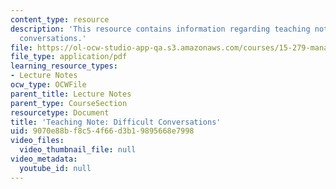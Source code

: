 ```yaml
---
content_type: resource
description: 'This resource contains information regarding teaching note: difficult
  conversations.'
file: https://ol-ocw-studio-app-qa.s3.amazonaws.com/courses/15-279-management-communication-for-undergraduates-fall-2012/9070e88bf8c54f66d3b19895668e7998_MIT15_279F12_difficultConv.pdf
file_type: application/pdf
learning_resource_types:
- Lecture Notes
ocw_type: OCWFile
parent_title: Lecture Notes
parent_type: CourseSection
resourcetype: Document
title: 'Teaching Note: Difficult Conversations'
uid: 9070e88b-f8c5-4f66-d3b1-9895668e7998
video_files:
  video_thumbnail_file: null
video_metadata:
  youtube_id: null
---
```

